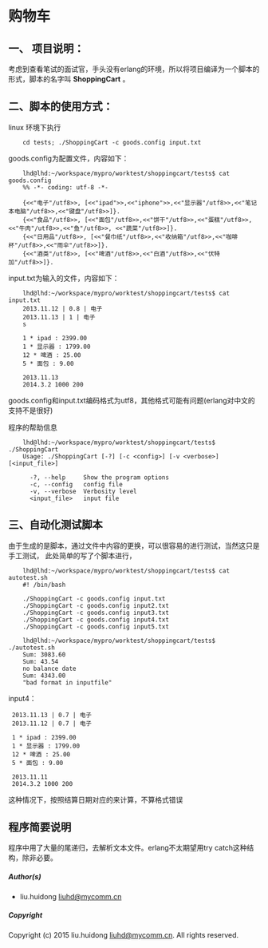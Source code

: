 # 购物车

## 一、 项目说明：

考虑到查看笔试的面试官，手头没有erlang的环境，所以将项目编译为一个脚本的形式，脚本的名字叫 **ShoppingCart** 。

## 二、脚本的使用方式：
linux 环境下执行

```
    cd tests; ./ShoppingCart -c goods.config input.txt
```

goods.config为配置文件，内容如下：

```
    lhd@lhd:~/workspace/mypro/worktest/shoppingcart/tests$ cat goods.config 
    %% -*- coding: utf-8 -*-
    
    {<<"电子"/utf8>>, [<<"ipad">>,<<"iphone">>,<<"显示器"/utf8>>,<<"笔记本电脑"/utf8>>,<<"键盘"/utf8>>]}.
    {<<"食品"/utf8>>, [<<"面包"/utf8>>,<<"饼干"/utf8>>,<<"蛋糕"/utf8>>,<<"牛肉"/utf8>>,<<"鱼"/utf8>>, <<"蔬菜"/utf8>>]}.
    {<<"日用品"/utf8>>, [<<"餐巾纸"/utf8>>,<<"收纳箱"/utf8>>,<<"咖啡杯"/utf8>>,<<"雨伞"/utf8>>]}.
    {<<"酒类"/utf8>>, [<<"啤酒"/utf8>>,<<"白酒"/utf8>>,<<"伏特加"/utf8>>]}.
```

input.txt为输入的文件，内容如下：

```
    lhd@lhd:~/workspace/mypro/worktest/shoppingcart/tests$ cat input.txt 
    2013.11.12 | 0.8 | 电子
    2013.11.13 | 1 | 电子
    s
    
    1 * ipad : 2399.00
    1 * 显示器 : 1799.00
    12 * 啤酒 : 25.00
    5 * 面包 : 9.00
    
    2013.11.13
    2014.3.2 1000 200
```

goods.config和input.txt编码格式为utf8，其他格式可能有问题(erlang对中文的支持不是很好)

程序的帮助信息

```
    lhd@lhd:~/workspace/mypro/worktest/shoppingcart/tests$ ./ShoppingCart 
    Usage: ./ShoppingCart [-?] [-c <config>] [-v <verbose>] [<input_file>]
    
      -?, --help     Show the program options
      -c, --config   config file
      -v, --verbose  Verbosity level
      <input_file>   input file
```

## 三、自动化测试脚本
由于生成的是脚本，通过文件中内容的更换，可以很容易的进行测试，当然这只是手工测试，
此处简单的写了个脚本进行，

``` 
    lhd@lhd:~/workspace/mypro/worktest/shoppingcart/tests$ cat autotest.sh 
    #! /bin/bash
    
    ./ShoppingCart -c goods.config input.txt
    ./ShoppingCart -c goods.config input2.txt
    ./ShoppingCart -c goods.config input3.txt
    ./ShoppingCart -c goods.config input4.txt
    ./ShoppingCart -c goods.config input5.txt
    
    lhd@lhd:~/workspace/mypro/worktest/shoppingcart/tests$ ./autotest.sh 
    Sum: 3083.60
    Sum: 43.54
    no balance date
    Sum: 4343.00
    "bad format in inputfile"

```  
    
input4：

     2013.11.13 | 0.7 | 电子
     2013.11.12 | 0.7 | 电子
     
     1 * ipad : 2399.00
     1 * 显示器 : 1799.00
     12 * 啤酒 : 25.00
     5 * 面包 : 9.00
     
     2013.11.11
     2014.3.2 1000 200 
         
这种情况下，按照结算日期对应的来计算，不算格式错误


## 程序简要说明

程序中用了大量的尾递归，去解析文本文件。erlang不太期望用try catch这种结构，除非必要。

##### Author(s)

* liu.huidong <liuhd@mycomm.cn>

##### Copyright

Copyright (c) 2015 liu.huidong <liuhd@mycomm.cn>.  All rights reserved.
